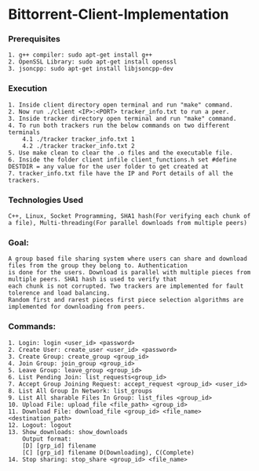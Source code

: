 # Bittorrent-Client-Implementation

### Prerequisites
	1. g++ compiler: sudo apt-get install g++
	2. OpenSSL Library: sudo apt-get install openssl
	3. jsoncpp: sudo apt-get install libjsoncpp-dev

### Execution
    1. Inside client directory open terminal and run "make" command.
    2. Now run ./client <IP>:<PORT> tracker_info.txt to run a peer.
    3. Inside tracker directory open terminal and run "make" command.
    4. To run both trackers run the below commands on two different terminals
        4.1 ./tracker tracker_info.txt 1
        4.2 ./tracker tracker_info.txt 2
    5. Use make clean to clear the .o files and the executable file.
    6. Inside the folder client infile client_functions.h set #define DESTDIR = any value for the user folder to get created at
    7. tracker_info.txt file have the IP and Port details of all the trackers.
    
### Technologies Used
    C++, Linux, Socket Programming, SHA1 hash(For verifying each chunk of a file), Multi-threading(For parallel downloads from multiple peers)

### Goal:
	A group based file sharing system where users can share and download files from the group they belong to. Authentication
	is done for the users. Download is parallel with multiple pieces from multiple peers. SHA1 hash is used to verify that 
	each chunk is not corrupted. Two trackers are implemented for fault tolerence and load balancing.
	Random first and rarest pieces first piece selection algorithms are implemented for downloading from peers.
	
### Commands:
	1. Login: login <user_id> <password>
	2. Create User: create_user <user_id> <password>
	3. Create Group: create_group <group_id>
	4. Join Group: join_group <group_id>
	5. Leave Group: leave_group <group_id>
	6. List Pending Join: list_requests<group_id>
	7. Accept Group Joining Request: accept_request <group_id> <user_id>
	8. List All Group In Network: list_groups
	9. List All sharable Files In Group: list_files <group_id>
	10. Upload File: upload_file <file_path> <group_id>
	11. Download File: download_file <group_id> <file_name> <destination_path>
	12. Logout: logout
	13. Show_downloads: show_downloads
		Output format:
		[D] [grp_id] filename
		[C] [grp_id] filename D(Downloading), C(Complete)
	14. Stop sharing: stop_share <group_id> <file_name>
		
